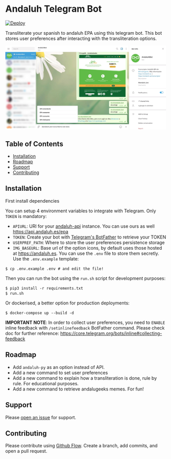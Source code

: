 # Andaluh Telegram Bot
[![Deploy](https://www.herokucdn.com/deploy/button.svg)](https://heroku.com/deploy)

Transliterate your spanish to andaluh EPA using this telegram bot. This bot stores user preferences after interacting with the transliteration options.

<img width="800" alt="andaluh-slack about" src="https://github.com/andalugeeks/andaluh-telegram/blob/master/img/andaluhbot.png?raw=true">

## Table of Contents

- [Installation](#installation)
- [Roadmap](#roadmap)
- [Support](#support)
- [Contributing](#contributing)

## Installation

First install dependencies

You can setup 4 environment variables to integrate with Telegram. Only `TOKEN` is mandatory:

- `APIURL`: URl for your [andaluh-api](https://github.com/andalugeeks/andaluh-api) instance. You can use ours as well https://api.andaluh.es/epa
- `TOKEN`: Create your bot with [Telegram's BotFather](https://core.telegram.org/bots) to retrieve your TOKEN
- `USERPREF_PATH`: Where to store the user preferences persistence storage
- `IMG_BASEURL`: Base url of the option icons, by default uses those hosted at https://andaluh.es.
You can use the `.env` file to store them secretly. Use the `.env.example` template:

```
$ cp .env.example .env # and edit the file!
```

Then you can run the bot using the `run.sh` script for development purposes:

```
$ pip3 install -r requirements.txt
$ run.sh
```

Or dockerised, a better option for production deployments:

```
$ docker-compose up --build -d
```

**IMPORTANT NOTE**: In order to collect user preferences, you need to `ENABLE` inline feedback with `/setinlinefeedback` BotFather command. Please check doc for further reference: https://core.telegram.org/bots/inline#collecting-feedback

## Roadmap

* Add `andaluh-py` as an option instead of API.
* Add a new command to set user preferences
* Add a new command to explain how a transliteration is done, rule by rule. For educational purposes.
* Add a new command to retrieve andalugeeks memes. For fun!

## Support

Please [open an issue](https://github.com/andalugeeks/andaluh-telegram/issues/new) for support.

## Contributing

Please contribute using [Github Flow](https://guides.github.com/introduction/flow/). Create a branch, add commits, and open a pull request.
